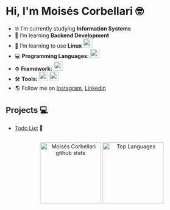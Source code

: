 # Hi, I'm Moisés Corbellari 🤓
- 🌐 I’m currently studying **Information Systems**
- 🧠 I’m learning **Backend Development**
- 🐧 I’m learning to use **Linux**&nbsp;<img src="https://skillicons.dev/icons?i=ubuntu" width="24"/>
- 💻 **Programming Languages:** <img src="https://skillicons.dev/icons?i=python" width="24"/>
- ⚙️ **Framework:** <img src="https://skillicons.dev/icons?i=fastapi" width="24"/>
- 🛠️ **Tools:** <img src="https://skillicons.dev/icons?i=vscode" width="24"/> <img src="https://skillicons.dev/icons?i=docker" width="24"/>
- 🌎 Follow me on [Instagram], [Linkedin]

## Projects 💻
- [Todo List](https://github.com/MoisesCorbellari/Todo_List) 📝

##
<div align="center">
  <img height="160px" src="https://github-readme-stats.vercel.app/api?username=MoisesCorbellari&theme=omni&show_icons=true&count_private=true&hide_border=false&include_all_commits=true" alt="Moisés Corbellari github stats"/>
  <img height="160px" src="https://github-readme-stats.vercel.app/api/top-langs/?username=MoisesCorbellari&layout=compact&hide_border=false&title_color=ff79c6&text_color=ff79c6&bg_color=282a36" alt="Top Languages"/>
</div>

[Instagram]: https://www.instagram.com/moises_corbellari/
[Linkedin]: https://www.linkedin.com/in/moises-corbellari-5187231b3/
